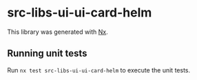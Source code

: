 # src-libs-ui-ui-card-helm

This library was generated with [Nx](https://nx.dev).


## Running unit tests

Run `nx test src-libs-ui-ui-card-helm` to execute the unit tests.

